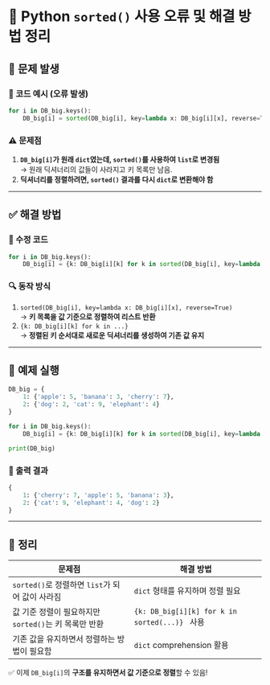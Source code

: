 # 📌 Python `sorted()` 사용 오류 및 해결 방법 정리

## 🔴 문제 발생

### **🚨 코드 예시 (오류 발생)**
```python
for i in DB_big.keys():
    DB_big[i] = sorted(DB_big[i], key=lambda x: DB_big[i][x], reverse=True)
```

### **⚠ 문제점**
1. **`DB_big[i]`가 원래 `dict`였는데, `sorted()`를 사용하여 `list`로 변경됨**  
   → 원래 딕셔너리의 값들이 사라지고 키 목록만 남음.
2. **딕셔너리를 정렬하려면, `sorted()` 결과를 다시 `dict`로 변환해야 함**

---

## ✅ 해결 방법

### **🚀 수정 코드**
```python
for i in DB_big.keys():
    DB_big[i] = {k: DB_big[i][k] for k in sorted(DB_big[i], key=lambda x: DB_big[i][x], reverse=True)}
```

### **🔍 동작 방식**
1. `sorted(DB_big[i], key=lambda x: DB_big[i][x], reverse=True)`  
   → **키 목록을 값 기준으로 정렬하여 리스트 반환**
2. `{k: DB_big[i][k] for k in ...}`  
   → **정렬된 키 순서대로 새로운 딕셔너리를 생성하여 기존 값 유지**

---

## 🔹 예제 실행
```python
DB_big = {
    1: {'apple': 5, 'banana': 3, 'cherry': 7},
    2: {'dog': 2, 'cat': 9, 'elephant': 4}
}

for i in DB_big.keys():
    DB_big[i] = {k: DB_big[i][k] for k in sorted(DB_big[i], key=lambda x: DB_big[i][x], reverse=True)}

print(DB_big)
```

### **🔹 출력 결과**
```python
{
    1: {'cherry': 7, 'apple': 5, 'banana': 3},
    2: {'cat': 9, 'elephant': 4, 'dog': 2}
}
```

---

## 📝 정리
| 문제점 | 해결 방법 |
|--------|--------------------------------------|
| `sorted()`로 정렬하면 `list`가 되어 값이 사라짐 | `dict` 형태를 유지하며 정렬 필요 |
| 값 기준 정렬이 필요하지만 `sorted()`는 키 목록만 반환 | `{k: DB_big[i][k] for k in sorted(...)} ` 사용 |
| 기존 값을 유지하면서 정렬하는 방법이 필요함 | `dict` comprehension 활용 |

✅ 이제 `DB_big[i]`의 **구조를 유지하면서 값 기준으로 정렬**할 수 있음!

